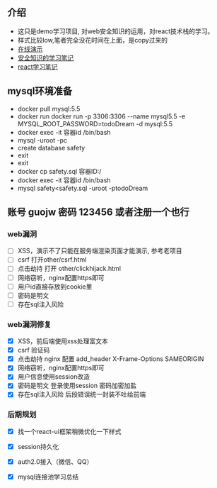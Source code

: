 ## 介绍
- 这只是demo学习项目, 对web安全知识的运用，对react技术栈的学习。
- 样式比较low,笔者完全没花时间在上面，是copy过来的
- [在线演示](https://safe.warmplace.cn:10443/)
- [安全知识的学习笔记](https://www.yuque.com/guojw/operation/gu273u)
- [react学习笔记](https://www.yuque.com/guojw/fe-project/vb6m5v)

## mysql环境准备
- docker pull mysql:5.5
- docker run docker run -p 3306:3306 --name mysql5.5 -e MYSQL_ROOT_PASSWORD=todoDream -d mysql:5.5
- docker exec -it 容器id /bin/bash
- mysql -uroot -pc
- create database safety
- exit
- exit
- docker cp safety.sql 容器ID:/
- docker exec -it 容器id /bin/bash
- mysql safety<safety.sql -uroot -ptodoDream

## 账号 guojw  密码 123456 或者注册一个也行 

### web漏洞
 - [ ] XSS，演示不了只能在服务端渲染页面才能演示, 参考老项目
 - [ ] csrf 打开other/csrf.html
 - [ ] 点击劫持 打开 other/clickhijack.html
 - [ ] 网络窃听，nginx配置https即可
 - [ ] 用户id直接存放到cookie里
 - [ ] 密码是明文
 - [ ] 存在sql注入风险
 
 ### web漏洞修复
- [X] XSS，前后端使用xss处理富文本
-[X] csrf 验证码
-[X] 点击劫持  nginx 配置 add_header X-Frame-Options SAMEORIGIN
-[X] 网络窃听，nginx配置https即可
-[X] 用户信息使用session改造
-[X] 密码是明文 登录使用session 密码加密加盐
-[X] 存在sql注入风险 后段错误统一封装不吐给前端

 ### 后期规划
- [X] 找一个react-ui框架稍微优化一下样式
-[X] session持久化
-[X] auth2.0接入（微信、QQ）
-[X] mysql连接池学习总结
 
